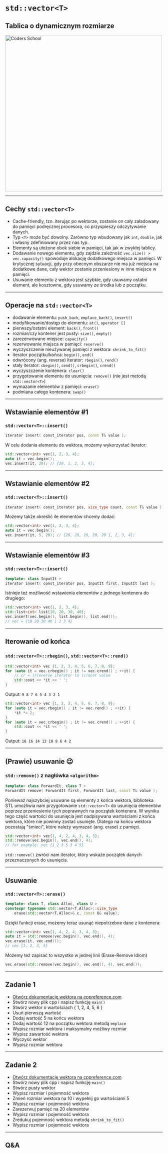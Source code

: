 <!-- .slide: data-background="#111111" -->

# `std::vector<T>`

## Tablica o dynamicznym rozmiarze

<a href="https://coders.school">
    <img width="500" data-src="../coders_school_logo.png" alt="Coders School" class="plain">
</a>

___

## Cechy `std::vector<T>`

* <!-- .element: class="fragment fade-in" --> Cache-friendly, tzn. iterując po wektorze, zostanie on cały załadowany do pamięci podręcznej procesora, co przyspieszy odczytywanie danych.
* <!-- .element: class="fragment fade-in" --> Typ <code>&lt;T&gt;</code> może być dowolny. Zarówno typ wbudowany jak <code>int</code>, <code>double</code>, jak i własny zdefiniowany przez nas typ.
* <!-- .element: class="fragment fade-in" --> Elementy są ułożone obok siebie w pamięci, tak jak w zwykłej tablicy.
* <!-- .element: class="fragment fade-in" --> Dodawanie nowego elementu, gdy zajdzie zależność <code>vec.size() > vec.capacity()</code> spowoduje alokację dodatkowego miejsca w pamięci. W krytycznej sytuacji, gdy przy obecnym obszarze nie ma już miejsca na dodatkowe dane, cały wektor zostanie przeniesiony w inne miejsce w pamięci.
* <!-- .element: class="fragment fade-in" --> Usuwanie elementu z wektora jest szybkie, gdy usuwamy ostatni element, ale kosztowne, gdy usuwamy ze środka lub z początku.

___
<!-- .element: style="font-size: 0.9em" -->

## Operacje na `std::vector<T>`

* <!-- .element: class="fragment fade-in" --> dodawanie elementu: <code>push_back</code>, <code>emplace_back()</code>, <code>insert()</code>
* <!-- .element: class="fragment fade-in" --> modyfikowanie/dostęp do elementu: <code>at()</code>, <code>operator []</code>
* <!-- .element: class="fragment fade-in" --> pierwszy/ostatni element: <code>back()</code>, <code>front()</code>
* <!-- .element: class="fragment fade-in" --> rozmiar/czy kontener jest pusty: <code>size()</code>, <code>empty()</code>
* <!-- .element: class="fragment fade-in" --> zarezerwowane miejsce: <code>capacity()</code>
* <!-- .element: class="fragment fade-in" --> rezerwowanie miejsca w pamięci: <code>reserve()</code>
* <!-- .element: class="fragment fade-in" --> wyczyszczenie nieużywanej pamięci z wektora: <code>shrink_to_fit()</code>
* <!-- .element: class="fragment fade-in" --> iterator początku/końca: <code>begin()</code>, <code>end()</code>
* <!-- .element: class="fragment fade-in" --> odwrócony (ang. reverse) iterator: <code>rbegin()</code>, <code>rend()</code>
* <!-- .element: class="fragment fade-in" --> stały iterator: <code>cbegin()</code>, <code>cend()</code>, <code>crbegin()</code>, <code>crend()</code>
* <!-- .element: class="fragment fade-in" --> wyczyszczenie kontenera: <code>clear()</code>
* <!-- .element: class="fragment fade-in" --> przygotowanie elementu do usunięcia: <code>remove()</code> (nie jest metodą <code>std::vector&lt;T&gt;</code>)
* <!-- .element: class="fragment fade-in" --> wymazanie elementów z pamięci: <code>erase()</code>
* <!-- .element: class="fragment fade-in" --> podmiana całego kontenera: <code>swap()</code>

___

## Wstawianie elementów #1

### `std::vector<T>::insert()`

```cpp
iterator insert( const_iterator pos, const T& value );
```
<!-- .element: class="fragment fade-in" -->

W celu dodania elementu do wektora, możemy wykorzystać iterator:
<!-- .element: class="fragment fade-in" -->

```cpp
std::vector<int> vec{1, 2, 3, 4};
auto it = vec.begin();
vec.insert(it, 20); // {20, 1, 2, 3, 4};
```
<!-- .element: class="fragment fade-in" -->

___

## Wstawianie elementów #2

### `std::vector<T>::insert()`

```cpp
iterator insert( const_iterator pos, size_type count, const T& value );
```
<!-- .element: class="fragment fade-in" -->

Możemy także określić ile elementów chcemy dodać:
<!-- .element: class="fragment fade-in" -->

```cpp
std::vector<int> vec{1, 2, 3, 4};
auto it = vec.begin();
vec.insert(it, 5, 20); // {20, 20, 20, 20, 20 1, 2, 3, 4};
```
<!-- .element: class="fragment fade-in" -->

___

## Wstawianie elementów #3

### `std::vector<T>::insert()`

```cpp
template< class InputIt >
iterator insert( const_iterator pos, InputIt first, InputIt last );
```
<!-- .element: class="fragment fade-in" -->

Istnieje też możliwość wstawienia elementów z jednego kontenera do drugiego:
<!-- .element: class="fragment fade-in" -->

```cpp
std::vector<int> vec{1, 2, 3, 4};
std::list<int> list{10, 20, 30, 40};
vec.insert(vec.begin(), list.begin(), list.end());
// vec = {10 20 30 40 1 2 3 4}
```
<!-- .element: class="fragment fade-in" -->

___

## Iterowanie od końca

### `std::vector<T>::rbegin()`, `std::vector<T>::rend()`
<!-- .element: style="font-size: 0.9em" -->

```cpp
std::vector<int> vec {1, 2, 3, 4, 5, 6, 7, 8, 9};
for (auto it = vec.crbegin() ; it != vec.crend() ; ++it) {
    // cr = (r)everse iterator to (c)onst value
    std::cout << *it << ' ';
}
```
<!-- .element: class="fragment fade-in" -->

Output: `9 8 7 6 5 4 3 2 1`
<!-- .element: class="fragment fade-in" -->

```cpp
std::vector<int> vec {1, 2, 3, 4, 5, 6, 7, 8, 9};
for (auto it = vec.rbegin() ; it != vec.rend() ; ++it) {
    *it *= 2;
}
for (auto it = vec.crbegin() ; it != vec.crend() ; ++it) {
    std::cout << *it << ' ';
}
```
<!-- .element: class="fragment fade-in" -->

Output: `18 16 14 12 10 8 6 4 2`
<!-- .element: class="fragment fade-in" -->

___
<!-- .slide: style="font-size: 0.95em" -->

## (Prawie) usuwanie 😉

### `std::remove()` z nagłówka `<algorithm>`

```cpp
template< class ForwardIt, class T >
ForwardIt remove( ForwardIt first, ForwardIt last, const T& value );
```
<!-- .element: class="fragment fade-in" -->

Ponieważ najszybciej usuwane są elementy z końca wektora, biblioteka STL umożliwia nam przygotowanie `std::vector<T>` do usunięcia elementów poprzez przeniesienie tych poprawnych na początek kontenera.
W wyniku tego część wartości do usunięcia jest nadpisywana wartościami z końca wektora, które nie powinny zostać usunięte.
Dlatego na końcu wektora pozostają "śmieci", które należy wymazać (ang. erase) z pamięci.
<!-- .element: class="fragment fade-in" -->

```cpp
std::vector<int> vec{1, 4, 2, 4, 3, 4, 5};
std::remove(vec.begin(), vec.end(), 4);
// for example: vec {1 2 3 5 3 4 5}
```
<!-- .element: class="fragment fade-in" -->

`std::remove()` zwróci nam iterator, który wskaże początek danych przeznaczonych do usunięcia.
<!-- .element: class="fragment fade-in" -->

___

## Usuwanie

### `std::vector<T>::erase()`

```cpp
template< class T, class Alloc, class U >
constexpr typename std::vector<T,Alloc>::size_type
    erase(std::vector<T,Alloc>& c, const U& value);
```
<!-- .element: class="fragment fade-in" -->

Dzięki funkcji erase, możemy teraz usunąć niepotrzebne dane z kontenera:
<!-- .element: class="fragment fade-in" -->

```cpp
std::vector<int> vec{1, 4, 2, 4, 3, 4, 5};
auto it = std::remove(vec.begin(), vec.end(), 4);
vec.erase(it, vec.end());
// vec {1, 2, 3, 5}
```
<!-- .element: class="fragment fade-in" -->

Możemy też zapisać to wszystko w jednej linii (Erase-Remove Idiom)
<!-- .element: class="fragment fade-in" -->

```cpp
vec.erase(std::remove(vec.begin(), vec.end(), 4), vec.end());
```
<!-- .element: class="fragment fade-in" -->

___

## Zadanie 1

* [Otwórz dokumentację wektora na cppreference.com](https://en.cppreference.com/w/cpp/container/vector)
* Stwórz nowy plik cpp i napisz funkcję `main()`
* Stwórz wektor o wartościach { 1, 2, 4, 5, 6 }
* Usuń pierwszą wartość
* Dodaj wartość 5 na końcu wektora
* Dodaj wartość 12 na początku wektora metodą `emplace`
* Wypisz rozmiar wektora i maksymalny możliwy rozmiar
* Wypisz zawartość wektora
* Wyczyść wektor
* Wypisz rozmiar wektora

___

## Zadanie 2

* [Otwórz dokumentację wektora na cppreference.com](https://en.cppreference.com/w/cpp/container/vector)
* Stwórz nowy plik cpp i napisz funkcję `main()`
* Stwórz pusty wektor
* Wypisz rozmiar i pojemność wektora
* Zmień rozmiar wektora na 10 i wypełnij go wartościami 5
* Wypisz rozmiar i pojemność wektora
* Zarezerwuj pamięć na 20 elementów
* Wypisz rozmiar i pojemność wektora
* Zredukuj pojemność wektora metodą `shrink_to_fit()`
* Wypisz rozmiar i pojemność wektora

___

## Q&A
